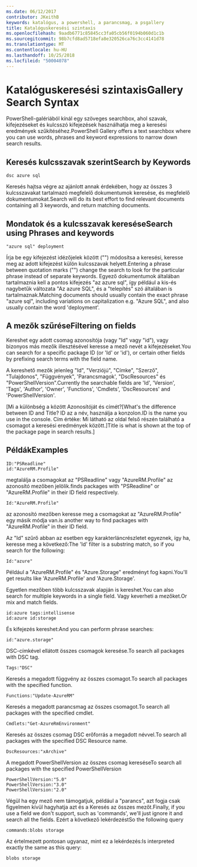 ```yaml
---
ms.date: 06/12/2017
contributor: JKeithB
keywords: katalógus, a powershell, a parancsmag, a psgallery
title: Katalóguskeresési szintaxis
ms.openlocfilehash: 9aadb6771c85845cc3fa05cb56f0194b060d1c1b
ms.sourcegitcommit: 98b7cfd8ad5718efa8e320526ca76c3cc4141d78
ms.translationtype: MT
ms.contentlocale: hu-HU
ms.lasthandoff: 10/25/2018
ms.locfileid: "50004078"
---
```

# <a name="gallery-search-syntax"></a><span data-ttu-id="0d280-103">Katalóguskeresési szintaxis</span><span class="sxs-lookup"><span data-stu-id="0d280-103">Gallery Search Syntax</span></span>

<span data-ttu-id="0d280-104">PowerShell-galériából kínál egy szöveges searchbox, ahol szavak, kifejezéseket és kulcsszó kifejezések használhatja meg a keresési eredmények szűkítéséhez.</span><span class="sxs-lookup"><span data-stu-id="0d280-104">PowerShell Gallery offers a text searchbox where you can use words, phrases and keyword expressions to narrow down search results.</span></span>

## <a name="search-by-keywords"></a><span data-ttu-id="0d280-105">Keresés kulcsszavak szerint</span><span class="sxs-lookup"><span data-stu-id="0d280-105">Search by Keywords</span></span>

    dsc azure sql

<span data-ttu-id="0d280-106">Keresés hajtsa végre az ajánlott annak érdekében, hogy az összes 3 kulcsszavakat tartalmazó megfelelő dokumentumok keresése, és megfelelő dokumentumokat.</span><span class="sxs-lookup"><span data-stu-id="0d280-106">Search will do its best effort to find relevant documents containing all 3 keywords, and return matching documents.</span></span>

## <a name="search-using-phrases-and-keywords"></a><span data-ttu-id="0d280-107">Mondatok és a kulcsszavak keresése</span><span class="sxs-lookup"><span data-stu-id="0d280-107">Search using Phrases and keywords</span></span>

    "azure sql" deployment

<span data-ttu-id="0d280-108">Írja be egy kifejezést idézőjelek között ("") módosítsa a keresési, keresse meg az adott kifejezést külön kulcsszavak helyett.</span><span class="sxs-lookup"><span data-stu-id="0d280-108">Entering a phrase between quotation marks ("") change the search to look for the particular phrase instead of separate keywords.</span></span>
<span data-ttu-id="0d280-109">Egyező dokumentumok általában tartalmaznia kell a pontos kifejezés "az azure sql", így például a kis-és nagybetűk változata "Az azure SQL", és a "telepítés" szó általában is tartalmaznak.</span><span class="sxs-lookup"><span data-stu-id="0d280-109">Matching documents should usually contain the exact phrase "azure sql", including variations on capitalization e.g. "Azure SQL", and also usually contain the word 'deployment'.</span></span>

## <a name="filtering-on-fields"></a><span data-ttu-id="0d280-110">A mezők szűrése</span><span class="sxs-lookup"><span data-stu-id="0d280-110">Filtering on fields</span></span>

<span data-ttu-id="0d280-111">Kereshet egy adott csomag azonosítója (vagy "Id" vagy "id"), vagy bizonyos más mezők illesztésével keresse a mező nevét a kifejezéseket.</span><span class="sxs-lookup"><span data-stu-id="0d280-111">You can search for a specific package ID (or 'Id' or 'id'), or certain other fields by prefixing search terms with the field name.</span></span>

<span data-ttu-id="0d280-112">A kereshető mezők jelenleg "Id", "Verziójú", "Címke", "Szerző", "Tulajdonos", "Függvények", 'Parancsmagok', "DscResources" és "PowerShellVersion".</span><span class="sxs-lookup"><span data-stu-id="0d280-112">Currently the searchable fields are 'Id', 'Version', 'Tags', 'Author', 'Owner', 'Functions', 'Cmdlets', 'DscResources' and 'PowerShellVersion'.</span></span>

<span data-ttu-id="0d280-113">[Mi a különbség a között Azonosítóját és címét?</span><span class="sxs-lookup"><span data-stu-id="0d280-113">[What's the difference between ID and Title?</span></span> <span data-ttu-id="0d280-114">ID az a név, használja a konzolon.</span><span class="sxs-lookup"><span data-stu-id="0d280-114">ID is the name you use in the console.</span></span> <span data-ttu-id="0d280-115">Cím értéke: Mi látható az oldal felső részén található a csomagot a keresési eredmények között.]</span><span class="sxs-lookup"><span data-stu-id="0d280-115">Title is what is shown at the top of the package page in search results.]</span></span>

## <a name="examples"></a><span data-ttu-id="0d280-116">Példák</span><span class="sxs-lookup"><span data-stu-id="0d280-116">Examples</span></span>

    ID:"PSReadline"
    id:"AzureRM.Profile"

<span data-ttu-id="0d280-117">megtalálja a csomagokat az "PSReadline" vagy "AzureRM.Profile" az azonosító mezőben jelölik.</span><span class="sxs-lookup"><span data-stu-id="0d280-117">finds packages with "PSReadline" or "AzureRM.Profile" in their ID field respectively.</span></span>

    Id:"AzureRM.Profile"

<span data-ttu-id="0d280-118">az azonosító mezőben keresse meg a csomagokat az "AzureRM.Profile" egy másik módja van.</span><span class="sxs-lookup"><span data-stu-id="0d280-118">is another way to find packages with "AzureRM.Profile" in their ID field.</span></span>

<span data-ttu-id="0d280-119">Az "Id" szűrő abban az esetben egy karakterláncrészletet egyeznek, így ha, keresse meg a következő:</span><span class="sxs-lookup"><span data-stu-id="0d280-119">The 'Id' filter is a substring match, so if you search for the following:</span></span>

    Id:"azure"

<span data-ttu-id="0d280-120">Például a "AzureRM.Profile" és "Azure.Storage" eredményt fog kapni.</span><span class="sxs-lookup"><span data-stu-id="0d280-120">You'll get results like 'AzureRM.Profile' and 'Azure.Storage'.</span></span>

<span data-ttu-id="0d280-121">Egyetlen mezőben több kulcsszavak alapján is kereshet.</span><span class="sxs-lookup"><span data-stu-id="0d280-121">You can also search for multiple keywords in a single field.</span></span> <span data-ttu-id="0d280-122">Vagy keverheti a mezőket.</span><span class="sxs-lookup"><span data-stu-id="0d280-122">Or mix and match fields.</span></span>

    id:azure tags:intellisense
    id:azure id:storage

<span data-ttu-id="0d280-123">És kifejezés kereshet:</span><span class="sxs-lookup"><span data-stu-id="0d280-123">And you can perform phrase searches:</span></span>

    id:"azure.storage"


<span data-ttu-id="0d280-124">DSC-címkével ellátott összes csomagok keresése.</span><span class="sxs-lookup"><span data-stu-id="0d280-124">To search all packages with DSC tag.</span></span>

    Tags:"DSC"

<span data-ttu-id="0d280-125">Keresés a megadott függvény az összes csomagot.</span><span class="sxs-lookup"><span data-stu-id="0d280-125">To search all packages with the specified function.</span></span>

    Functions:"Update-AzureRM"

<span data-ttu-id="0d280-126">Keresés a megadott parancsmag az összes csomagot.</span><span class="sxs-lookup"><span data-stu-id="0d280-126">To search all packages with the specified cmdlet.</span></span>

    Cmdlets:"Get-AzureRmEnvironment"

<span data-ttu-id="0d280-127">Keresés az összes csomag DSC erőforrás a megadott névvel.</span><span class="sxs-lookup"><span data-stu-id="0d280-127">To search all packages with the specified DSC Resource name.</span></span>

    DscResources:"xArchive"

<span data-ttu-id="0d280-128">A megadott PowerShellVersion az összes csomag keresése</span><span class="sxs-lookup"><span data-stu-id="0d280-128">To search all packages with the specified PowerShellVersion</span></span>

    PowerShellVersion:"5.0"
    PowerShellVersion:"3.0"
    PowerShellVersion:"2.0"


<span data-ttu-id="0d280-129">Végül ha egy mező nem támogatjuk, például a "parancs", azt fogja csak figyelmen kívül hagyhatja azt és a Keresés az összes mezőt.</span><span class="sxs-lookup"><span data-stu-id="0d280-129">Finally, if you use a field we don't support, such as 'commands', we'll just ignore it and search all the fields.</span></span> <span data-ttu-id="0d280-130">Ezért a következő lekérdezést</span><span class="sxs-lookup"><span data-stu-id="0d280-130">So the following query</span></span>

    commands:blobs storage

<span data-ttu-id="0d280-131">Az értelmezett pontosan ugyanaz, mint ez a lekérdezés:</span><span class="sxs-lookup"><span data-stu-id="0d280-131">Is interpreted exactly the same as this query:</span></span>

    blobs storage

